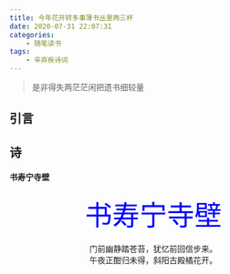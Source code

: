 ```yaml
---
title: 今年花开转多事薄书丛里两三杯
date: 2020-07-31 22:07:31
categories: 
    - 随笔读书
tags: 
    - 辛弃疾诗词
---
```


>是非得失两茫茫闲把遗书细较量


<!-- more -->

## 引言

## 诗

#### 书寿宁寺壁
<center><font color=blue size=72>书寿宁寺壁</font></center>
<center>
<br>门前幽静踏苍苔，犹忆前回信步来。
<br>午夜正酣归未得，斜阳古殿橘花开。
</center>


 
